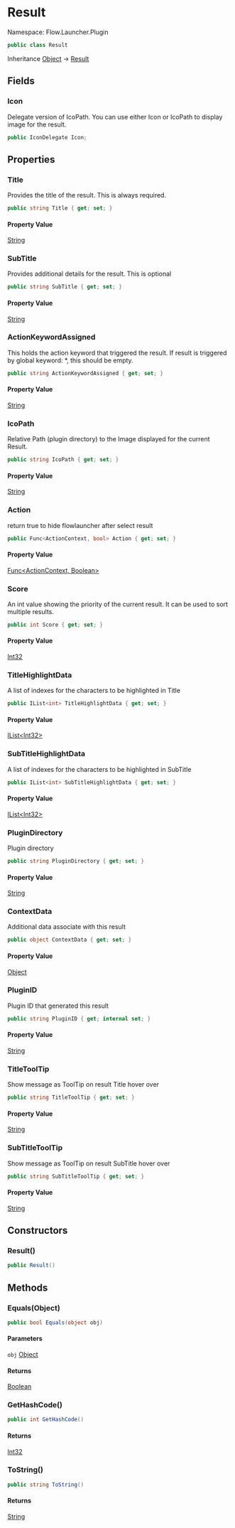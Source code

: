 # Result

Namespace: Flow.Launcher.Plugin



```csharp
public class Result
```

Inheritance [Object](https://docs.microsoft.com/en-us/dotnet/api/system.object) → [Result](result.md)

## Fields

### **Icon**

Delegate version of IcoPath. You can use either Icon or IcoPath to display image for the result.

```csharp
public IconDelegate Icon;
```

## Properties

### **Title**

Provides the title of the result. This is always required.

```csharp
public string Title { get; set; }
```

#### Property Value

[String](https://docs.microsoft.com/en-us/dotnet/api/system.string)<br>

### **SubTitle**

Provides additional details for the result. This is optional

```csharp
public string SubTitle { get; set; }
```

#### Property Value

[String](https://docs.microsoft.com/en-us/dotnet/api/system.string)<br>

### **ActionKeywordAssigned**

This holds the action keyword that triggered the result. 
 If result is triggered by global keyword: *, this should be empty.

```csharp
public string ActionKeywordAssigned { get; set; }
```

#### Property Value

[String](https://docs.microsoft.com/en-us/dotnet/api/system.string)<br>

### **IcoPath**

Relative Path (plugin directory) to the Image displayed for the current Result.

```csharp
public string IcoPath { get; set; }
```

#### Property Value

[String](https://docs.microsoft.com/en-us/dotnet/api/system.string)<br>

### **Action**

return true to hide flowlauncher after select result

```csharp
public Func<ActionContext, bool> Action { get; set; }
```

#### Property Value

[Func&lt;ActionContext, Boolean&gt;](https://docs.microsoft.com/en-us/dotnet/api/system.func-2)<br>

### **Score**

An int value showing the priority of the current result. It can be used to sort multiple results.

```csharp
public int Score { get; set; }
```

#### Property Value

[Int32](https://docs.microsoft.com/en-us/dotnet/api/system.int32)<br>

### **TitleHighlightData**

A list of indexes for the characters to be highlighted in Title

```csharp
public IList<int> TitleHighlightData { get; set; }
```

#### Property Value

[IList&lt;Int32&gt;](https://docs.microsoft.com/en-us/dotnet/api/system.collections.generic.ilist-1)<br>

### **SubTitleHighlightData**

A list of indexes for the characters to be highlighted in SubTitle

```csharp
public IList<int> SubTitleHighlightData { get; set; }
```

#### Property Value

[IList&lt;Int32&gt;](https://docs.microsoft.com/en-us/dotnet/api/system.collections.generic.ilist-1)<br>

### **PluginDirectory**

Plugin directory

```csharp
public string PluginDirectory { get; set; }
```

#### Property Value

[String](https://docs.microsoft.com/en-us/dotnet/api/system.string)<br>

### **ContextData**

Additional data associate with this result

```csharp
public object ContextData { get; set; }
```

#### Property Value

[Object](https://docs.microsoft.com/en-us/dotnet/api/system.object)<br>

### **PluginID**

Plugin ID that generated this result

```csharp
public string PluginID { get; internal set; }
```

#### Property Value

[String](https://docs.microsoft.com/en-us/dotnet/api/system.string)<br>

### **TitleToolTip**

Show message as ToolTip on result Title hover over

```csharp
public string TitleToolTip { get; set; }
```

#### Property Value

[String](https://docs.microsoft.com/en-us/dotnet/api/system.string)<br>

### **SubTitleToolTip**

Show message as ToolTip on result SubTitle hover over

```csharp
public string SubTitleToolTip { get; set; }
```

#### Property Value

[String](https://docs.microsoft.com/en-us/dotnet/api/system.string)<br>

## Constructors

### **Result()**



```csharp
public Result()
```

## Methods

### **Equals(Object)**



```csharp
public bool Equals(object obj)
```

#### Parameters

`obj` [Object](https://docs.microsoft.com/en-us/dotnet/api/system.object)<br>

#### Returns

[Boolean](https://docs.microsoft.com/en-us/dotnet/api/system.boolean)<br>

### **GetHashCode()**



```csharp
public int GetHashCode()
```

#### Returns

[Int32](https://docs.microsoft.com/en-us/dotnet/api/system.int32)<br>

### **ToString()**



```csharp
public string ToString()
```

#### Returns

[String](https://docs.microsoft.com/en-us/dotnet/api/system.string)<br>
